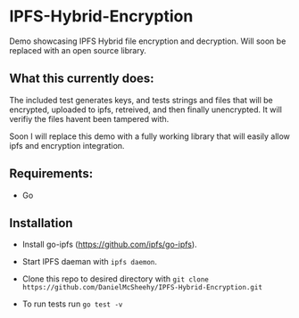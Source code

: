 # IPFS-Hybrid-Encryption
Demo showcasing IPFS Hybrid file encryption and decryption. Will soon be replaced with an open source library. 

## What this currently does: 
The included test generates keys, and tests strings and files that will be encrypted, uploaded to ipfs, retreived, and then finally unencrypted.
It will verifiy the files havent been tampered with. 

Soon I will replace this demo with a fully working library that will easily allow ipfs and encryption integration.

## Requirements: 
- Go

## Installation
- Install go-ipfs (https://github.com/ipfs/go-ipfs).

- Start IPFS daeman with `ipfs daemon`.

- Clone this repo to desired directory with `git clone https://github.com/DanielMcSheehy/IPFS-Hybrid-Encryption.git`

- To run tests run `go test -v`
